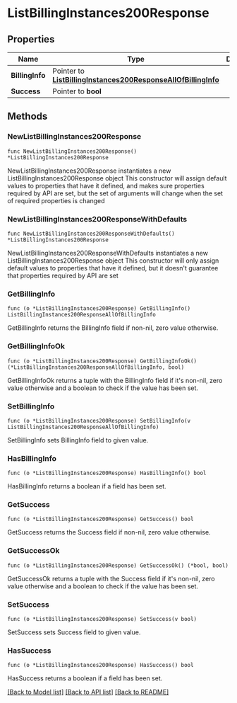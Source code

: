 # ListBillingInstances200Response

## Properties

Name | Type | Description | Notes
------------ | ------------- | ------------- | -------------
**BillingInfo** | Pointer to [**ListBillingInstances200ResponseAllOfBillingInfo**](ListBillingInstances200ResponseAllOfBillingInfo.md) |  | [optional] 
**Success** | Pointer to **bool** |  | [optional] 

## Methods

### NewListBillingInstances200Response

`func NewListBillingInstances200Response() *ListBillingInstances200Response`

NewListBillingInstances200Response instantiates a new ListBillingInstances200Response object
This constructor will assign default values to properties that have it defined,
and makes sure properties required by API are set, but the set of arguments
will change when the set of required properties is changed

### NewListBillingInstances200ResponseWithDefaults

`func NewListBillingInstances200ResponseWithDefaults() *ListBillingInstances200Response`

NewListBillingInstances200ResponseWithDefaults instantiates a new ListBillingInstances200Response object
This constructor will only assign default values to properties that have it defined,
but it doesn't guarantee that properties required by API are set

### GetBillingInfo

`func (o *ListBillingInstances200Response) GetBillingInfo() ListBillingInstances200ResponseAllOfBillingInfo`

GetBillingInfo returns the BillingInfo field if non-nil, zero value otherwise.

### GetBillingInfoOk

`func (o *ListBillingInstances200Response) GetBillingInfoOk() (*ListBillingInstances200ResponseAllOfBillingInfo, bool)`

GetBillingInfoOk returns a tuple with the BillingInfo field if it's non-nil, zero value otherwise
and a boolean to check if the value has been set.

### SetBillingInfo

`func (o *ListBillingInstances200Response) SetBillingInfo(v ListBillingInstances200ResponseAllOfBillingInfo)`

SetBillingInfo sets BillingInfo field to given value.

### HasBillingInfo

`func (o *ListBillingInstances200Response) HasBillingInfo() bool`

HasBillingInfo returns a boolean if a field has been set.

### GetSuccess

`func (o *ListBillingInstances200Response) GetSuccess() bool`

GetSuccess returns the Success field if non-nil, zero value otherwise.

### GetSuccessOk

`func (o *ListBillingInstances200Response) GetSuccessOk() (*bool, bool)`

GetSuccessOk returns a tuple with the Success field if it's non-nil, zero value otherwise
and a boolean to check if the value has been set.

### SetSuccess

`func (o *ListBillingInstances200Response) SetSuccess(v bool)`

SetSuccess sets Success field to given value.

### HasSuccess

`func (o *ListBillingInstances200Response) HasSuccess() bool`

HasSuccess returns a boolean if a field has been set.


[[Back to Model list]](../README.md#documentation-for-models) [[Back to API list]](../README.md#documentation-for-api-endpoints) [[Back to README]](../README.md)


